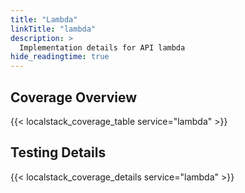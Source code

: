 ```yaml
---
title: "Lambda"
linkTitle: "lambda"
description: >
  Implementation details for API lambda
hide_readingtime: true
---
```


## Coverage Overview

{{< localstack_coverage_table service="lambda" >}}

## Testing Details

{{< localstack_coverage_details service="lambda" >}}
